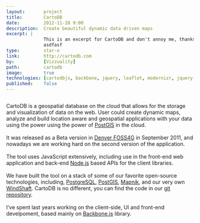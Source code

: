 ```yaml
---
layout:       project
title:        CartoDB
date:         2012-11-28 9:00
description:  Create beautiful dynamic data driven maps
excerpt: |
              This is an excerpt for CartoDB and don't annoy me, thanks.
              asdfasf
type:         star-o
link:         http://cartodb.com
by:           [Vizzuality]
path:         cartodb
image:        true
technologies: [cartodbjs, backbone, jquery, leaflet, modernizr, jquery-ui, codemirror, d3js, select2, compass, spinjs, tag-it]
published:    false
---
```


<div class="columns">
  <div class="columns-content">
    <p>
      CartoDB is a geospatial database on the cloud that allows for the storage and visualization of data on the web. User could create dynamic maps, analyze and build location aware and geospatial applications with your data using the power using the power of <a href="http://postgis.net/">PostGIS</a> in the cloud.
      <br/><br/>
      It was released as a Beta version in <a href="http://2011.foss4g.org/">Denver FOSS4G</a> in September 2011, and nowadays we are working hard on the second version of the application.
      <br/><br/>
      The tool uses JavaScript extensively, including use in the front-end web application and back-end <a href="http://nodejs.org/">Node.js</a> based APIs for the client libraries.
      <br/><br/>
      We have built the tool on a stack of some of our favorite open-source technologies, including, <a href="http://www.postgresql.org/">PostgreSQL</a>, <a href="http://postgis.net/">PostGIS</a>, <a href="http://mapnik.org/">Mapnik</a>, and our very own <a href="https://github.com/CartoDB/Windshaft">WindShaft</a>. CartoDB is no different, you can find the code in our <a href="https://github.com/CartoDB/CartoDB">git repository</a>.
      <br/><br/>
      I’ve spent last years working on the client-side, UI and front-end develpoment, based mainly on <a href="http://backbonejs.org/">Backbone.js</a> library.
    </p>
  </div>
</div>